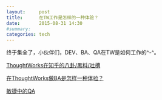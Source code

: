```yaml
---
layout:     post
title:      在TW工作是怎样的一种体验？
date:       2015-08-31 14:30
#summary:    
categories: tech
---
```


终于集全了，小伙伴们，DEV、BA、QA在TW是如何工作的^-^。

[ThoughtWorks在知乎的八卦/黑料/吐槽](http://mp.weixin.qq.com/s?__biz=MjM5MjY3OTgwMA==&mid=201912347&idx=1&sn=40811921ba6c2a9c1e92ba059618b53c&scene=2&from=timeline&isappinstalled=0#rd)

[在ThoughtWorks做BA是怎样一种体验？](http://insights.thoughtworkers.org/business-analyst-in-thoughtworks/)

[敏捷中的QA](http://insights.thoughtworkers.org/agility-of-qa/)

